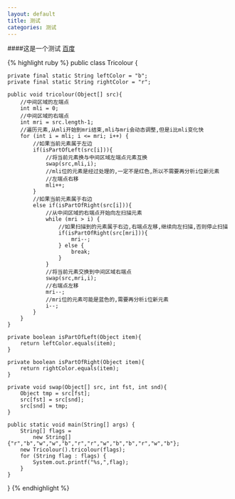 ```yaml
---
layout: default
title: 测试
categories: 测试
---
```


####这是一个测试
[百度](http://www.baidu.com)

{% highlight ruby %}
  public class Tricolour {

    private final static String leftColor = "b";
    private final static String rightColor = "r";

    public void tricolour(Object[] src){
        //中间区域的左端点
        int mli = 0;
        //中间区域的右端点
        int mri = src.length-1;
        //遍历元素,从mli开始到mri结束,mli与mri会动态调整,但是i比mli变化快
        for (int i = mli; i <= mri; i++) {
            //如果当前元素属于左边
            if(isPartOfLeft(src[i])){
                //将当前元素换与中间区域左端点元素互换
                swap(src,mli,i);
                //mli位的元素是经过处理的,一定不是红色,所以不需要再分析i位新元素
                //左端点右移
                mli++;
            }
            //如果当前元素属于右边
            else if(isPartOfRight(src[i])){
                //从中间区域的右端点开始向左扫描元素
                while (mri > i) {
                    //如果扫描到的元素属于右边,右端点左移,继续向左扫描,否则停止扫描
                    if(isPartOfRight(src[mri])){
                        mri--;
                    } else {
                        break;
                    }
                }
                //将当前元素交换到中间区域右端点
                swap(src,mri,i);
                //右端点左移
                mri--;
                //mri位的元素可能是蓝色的,需要再分析i位新元素
                i--;
            }
        }
    }

    private boolean isPartOfLeft(Object item){
        return leftColor.equals(item);
    }

    private boolean isPartOfRight(Object item){
        return rightColor.equals(item);
    }

    private void swap(Object[] src, int fst, int snd){
        Object tmp = src[fst];
        src[fst] = src[snd];
        src[snd] = tmp;
    }

    public static void main(String[] args) {
        String[] flags =
            new String[]{"r","b","w","w","b","r","r","w","b","b","r","w","b"};
        new Tricolour().tricolour(flags);
        for (String flag : flags) {
            System.out.printf("%s,",flag);
        }
    }
}
{% endhighlight %}
